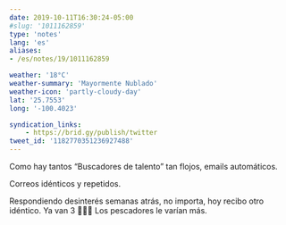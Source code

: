 ```yaml
---
date: 2019-10-11T16:30:24-05:00
#slug: '1011162859'
type: 'notes'
lang: 'es'
aliases:
- /es/notes/19/1011162859

weather: '18°C'
weather-summary: 'Mayormente Nublado'
weather-icon: 'partly-cloudy-day'
lat: '25.7553'
long: '-100.4023'

syndication_links:
    - https://brid.gy/publish/twitter
tweet_id: '1182770351236927488'
---
```

Como hay tantos “Buscadores de talento” tan flojos, emails automáticos.

Correos idénticos y repetidos.

Respondiendo desinterés semanas atrás, no importa, hoy recibo otro idéntico. Ya van 3 🤦🏻‍♂️
Los pescadores le varían más.
